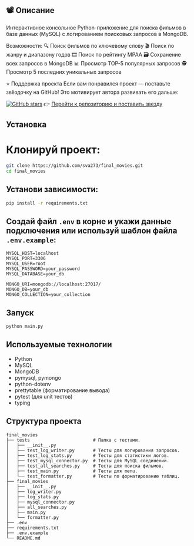## 📽️ Описание
Интерактивное консольное Python-приложение для поиска фильмов в базе данных (MySQL) с логированием поисковых 
запросов в MongoDB.

Возможности:
🔍 Поиск фильмов по ключевому слову
🎬 Поиск по жанру и диапазону годов
🎞 Поиск по рейтингу MPAA
🗃 Сохранение всех запросов в MongoDB
📊 Просмотр TOP-5 популярных запросов
🕵️ Просмотр 5 последних уникальных запросов


⭐️ Поддержка проекта
Если вам понравился проект — поставьте звёздочку на GitHub! Это мотивирует автора развивать его дальше:

[![GitHub stars](https://img.shields.io/github/stars/sva273/final_movies.svg?style=social)](https://github.com/sva273/final_movies)
👉 [Перейти к репозиторию и поставить звезду](https://github.com/sva273/final_movies)


##  Установка
# Клонируй проект:
```bash
git clone https://github.com/sva273/final_movies.git
cd final_movies
```

## Установи зависимости:
```bash
pip install -r requirements.txt
```

## Создай файл `.env` в корне и укажи данные подключения или используй шаблон файла `.env.example`:
```
MYSQL_HOST=localhost
MYSQL_PORT=3306
MYSQL_USER=root
MYSQL_PASSWORD=your_password
MYSQL_DATABASE=your_db

MONGO_URI=mongodb://localhost:27017/
MONGO_DB=your_db
MONGO_COLLECTION=your_collection
```

## Запуск
```bash
python main.py
```

##  Используемые технологии
- Python
- MySQL
- MongoDB
- pymysql, pymongo
- python-dotenv
- prettytable (форматирование вывода)
- pytest (для unit тестов)
- typing

## Структура проекта
```
final_movies
├── tests                        # Папка с тестами.
│   ├── __init__.py 
│   ├── test_log_writer.py       # Тесты для логирования запросов.
│   ├── test_log_stats.py        # Тесты для статистики логов.
│   ├── test_mysql_connector.py  # Тесты для MySQL соединений.
│   ├── test_all_searches.py     # Тесты для поиска фильмов.
│   ├── test_main.py             # Тесты для menu.
│   └── test_formatter.py        # Тесты по форматированию таблиц.
├── final_movies              
│   ├── __init__.py 
│   ├── log_writer.py     
│   ├── log_stats.py      
│   ├── mysql_connector.py 
│   ├── all_searches.py  
│   ├── main.py    
│   └── formatter.py    
├── .env
├── requirements.txt
├── .env.example
└── README.md


